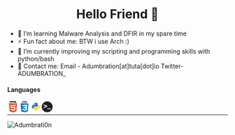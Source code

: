 <h1 align="center">Hello Friend 👋</h1>

- 🌱 I’m learning Malware Analysis and DFIR in my spare time
- ⚡ Fun fact about me: BTW i use Arch :)
- 🔭 I’m currently improving my scripting and programming skills with python/bash
- 💬 Contact me: Email - Adumbration[at]tuta[dot]io    Twitter- ADUMBRATION_ 

#### Languages
<img align="left" alt="HTML5" width="26px" src="https://raw.githubusercontent.com/github/explore/80688e429a7d4ef2fca1e82350fe8e3517d3494d/topics/html/html.png" />
<img align="left" alt="CSS3" width="26px" src="https://raw.githubusercontent.com/github/explore/80688e429a7d4ef2fca1e82350fe8e3517d3494d/topics/css/css.png" />
<img align="left" alt="Python" Width="26px" src="https://raw.githubusercontent.com/github/explore/80688e429a7d4ef2fca1e82350fe8e3517d3494d/topics/python/python.png" />
<img align="left" alt="Bash" width="26px" src="https://raw.githubusercontent.com/github/explore/80688e429a7d4ef2fca1e82350fe8e3517d3494d/topics/terminal/terminal.png" />
<br />

--- 

<p>
  <img align="Left" src="https://github-readme-stats.vercel.app/api?username=Adumbrati0n&show_icons=true&hide_border=true&title_color=fff&bg_color=161b22&text_color=c9d1d9&icon_color=58a6ff" alt="Adumbrati0n" />
</p>
 
